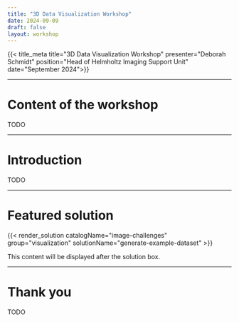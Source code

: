 ```yaml
---
title: "3D Data Visualization Workshop"
date: 2024-09-09
draft: false
layout: workshop
---
```


{{< title_meta title="3D Data Visualization Workshop" presenter="Deborah Schmidt" position="Head of Helmholtz Imaging Support Unit" date="September 2024">}}

---

# Content of the workshop

TODO

---

# Introduction

TODO

---

# Featured solution

{{< render_solution catalogName="image-challenges" group="visualization" solutionName="generate-example-dataset" >}}

This content will be displayed after the solution box.

---

# Thank you

TODO